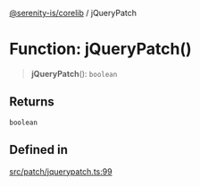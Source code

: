 [@serenity-is/corelib](../README.md) / jQueryPatch

# Function: jQueryPatch()

> **jQueryPatch**(): `boolean`

## Returns

`boolean`

## Defined in

[src/patch/jquerypatch.ts:99](https://github.com/serenity-is/serenity/blob/master/packages/corelib/src/patch/jquerypatch.ts#L99)
